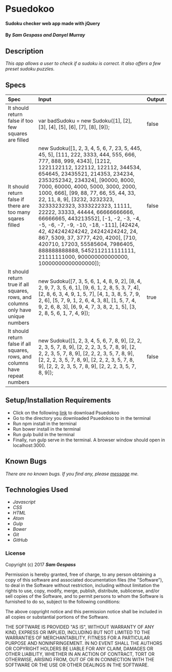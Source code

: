# Psuedokoo
#### Sudoku checker web app made with jQuery

#### By _**Sam Gespass and Danyel Murray**_

## Description

_This app allows a user to check if a sudoku is correct. It also offers a few preset sudoku puzzles._

## Specs

| Spec | Input | Output |
| :-------------     | :------------- | :------------- |
| It should return false if too few squares are filled | var badSudoku = new Sudoku([1], [2], [3], [4], [5], [6], [7], [8], [9]); | false |
| It should return false if there are too many sqares filled | new Sudoku([1, 2, 3, 4, 5, 6, 7, 23, 5, 445, 45, 5], [111, 222, 3333, 444, 555, 666, 777, 888, 999, 4343], [1212, 1221122112, 122112, 122112, 344534, 654645, 23435521, 214353, 234234, 2353252342, 234324], [90000, 8000, 7000, 60000, 4000, 5000, 3000, 2000, 1000, 666], [99, 88, 77, 66, 55, 44, 33, 22, 11, 8, 9], [3232, 3232323, 32333232323, 3333222323, 11111, 22222, 33333, 44444, 66666666666, 66666665, 443213552], [-1, -2, -3, -4, -5, -6, -7, -9, -10, -18, -111], [42424, 42, 424242424242, 24242424242, 24, 867, 5309, 37, 3777, 420, 4200], [710, 420710, 17203, 55585604, 7986405, 888888888888, 5452112111111111, 21111111000, 900000000000000, 10000000000000000]); | false |
| It should return true if all squares, rows, and columns only have unique numbers | new Sudoku([7, 3, 5, 6, 1, 4, 8, 9, 2], [8, 4, 2, 9, 7, 3, 5, 6, 1], [9, 6, 1, 2, 8, 5, 3, 7, 4], [2, 8, 6, 3, 4, 9, 1, 5, 7], [4, 1, 3, 8, 5, 7, 9, 2, 6], [5, 7, 9, 1, 2, 6, 4, 3, 8], [1, 5, 7, 4, 9, 2, 6, 8, 3], [6, 9, 4, 7, 3, 8, 2, 1, 5], [3, 2, 8, 5, 6, 1, 7, 4, 9]); | true |
| It should return false if all squares, rows, and columns have repeat numbers | new Sudoku([1, 2, 3, 4, 5, 6, 7, 8, 9], [2, 2, 2, 3, 5, 7, 8, 9], [2, 2, 2, 3, 5, 7, 8, 9], [2, 2, 2, 3, 5, 7, 8, 9], [2, 2, 2, 3, 5, 7, 8, 9], [2, 2, 2, 3, 5, 7, 8, 9], [2, 2, 2, 3, 5, 7, 8, 9], [2, 2, 2, 3, 5, 7, 8, 9], [2, 2, 2, 3, 5, 7, 8, 9]); | false |

## Setup/Installation Requirements

* Click on the following [link](https://github.com/darthtoad/psuedokoo) to download Psuedokoo
* Go to the directory you downloaded Psuedokoo to in the terminal
* Run npm install in the terminal
* Run bower install in the terminal
* Run gulp build in the terminal
* Finally, run gulp serve in the terminal. A browser window should open in localhost:3000.

## Known Bugs

_There are no known bugs. If you find any, please [message](mailto:darth.toad@gmail.com) me._

## Technologies Used

* _Javascript_
* _CSS_
* _HTML_
* _Atom_
* _Gulp_
* _Bower_
* _Git_
* _GitHub_

### License

Copyright (c) 2017 ****_Sam Gespass_****

Permission is hereby granted, free of charge, to any person obtaining a copy of this software and associated documentation files (the "Software"), to deal in the Software without restriction, including without limitation the rights to use, copy, modify, merge, publish, distribute, sublicense, and/or sell copies of the Software, and to permit persons to whom the Software is furnished to do so, subject to the following conditions:

The above copyright notice and this permission notice shall be included in all copies or substantial portions of the Software.

THE SOFTWARE IS PROVIDED "AS IS", WITHOUT WARRANTY OF ANY KIND, EXPRESS OR IMPLIED, INCLUDING BUT NOT LIMITED TO THE WARRANTIES OF MERCHANTABILITY, FITNESS FOR A PARTICULAR PURPOSE AND NONINFRINGEMENT. IN NO EVENT SHALL THE AUTHORS OR COPYRIGHT HOLDERS BE LIABLE FOR ANY CLAIM, DAMAGES OR OTHER LIABILITY, WHETHER IN AN ACTION OF CONTRACT, TORT OR OTHERWISE, ARISING FROM, OUT OF OR IN CONNECTION WITH THE SOFTWARE OR THE USE OR OTHER DEALINGS IN THE SOFTWARE.
